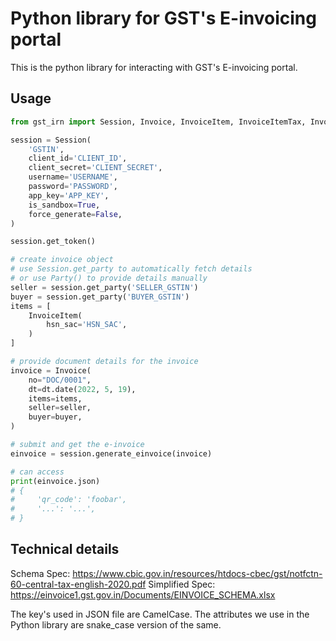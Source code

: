 # Python library for GST's E-invoicing portal

This is the python library for interacting with GST's E-invoicing portal.

## Usage

```python
from gst_irn import Session, Invoice, InvoiceItem, InvoiceItemTax, InvoiceItemDiscount

session = Session(
	'GSTIN',
	client_id='CLIENT_ID',
	client_secret='CLIENT_SECRET',
	username='USERNAME',
	password='PASSWORD',
	app_key='APP_KEY',
	is_sandbox=True,
	force_generate=False,
)

session.get_token()

# create invoice object
# use Session.get_party to automatically fetch details
# or use Party() to provide details manually
seller = session.get_party('SELLER_GSTIN')
buyer = session.get_party('BUYER_GSTIN')
items = [
	InvoiceItem(
		hsn_sac='HSN_SAC',
	)
]

# provide document details for the invoice
invoice = Invoice(
    no="DOC/0001",
    dt=dt.date(2022, 5, 19),
    items=items,
    seller=seller,
    buyer=buyer,
)

# submit and get the e-invoice
einvoice = session.generate_einvoice(invoice)

# can access 
print(einvoice.json)
# {
#     'qr_code': 'foobar',
#     '...': '...',
# }
```

## Technical details

Schema Spec: https://www.cbic.gov.in/resources/htdocs-cbec/gst/notfctn-60-central-tax-english-2020.pdf
Simplified Spec: https://einvoice1.gst.gov.in/Documents/EINVOICE_SCHEMA.xlsx

The key's used in JSON file are CamelCase.  The attributes we use in the Python library are snake_case version of the same.
